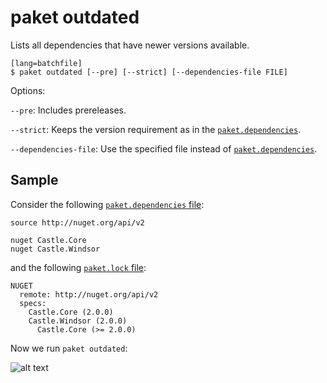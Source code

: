 # paket outdated

Lists all dependencies that have newer versions available.

    [lang=batchfile]
    $ paket outdated [--pre] [--strict] [--dependencies-file FILE]

Options:

  `--pre`: Includes prereleases.

  `--strict`: Keeps the version requirement as in the [`paket.dependencies`](dependencies-file.html).

  `--dependencies-file`: Use the specified file instead of [`paket.dependencies`](dependencies-file.html).

## Sample

Consider the following [`paket.dependencies` file](dependencies-file.html):

    source http://nuget.org/api/v2
    
    nuget Castle.Core
    nuget Castle.Windsor

and the following [`paket.lock` file](lock-file.html): 

    NUGET
      remote: http://nuget.org/api/v2
      specs:
        Castle.Core (2.0.0)
        Castle.Windsor (2.0.0)
          Castle.Core (>= 2.0.0)

Now we run `paket outdated`:

![alt text](img/paket-outdated.png "paket outdated command")